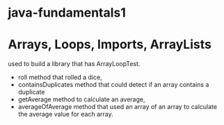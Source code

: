 # java-fundamentals1

# Arrays, Loops, Imports, ArrayLists 
 used to build a library that has ArrayLoopTest.

- roll method that rolled a dice, 
- containsDuplicates method that could detect if an array contains a duplicate
- getAverage method to calculate an average, 
- averageOfAverage method that used an array of an array to calculate the average value for each array.

